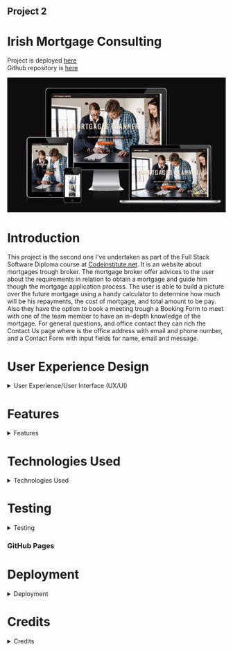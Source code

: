 ## Project 2

# Irish Mortgage Consulting

Project is deployed [here]( https://fitabigail.github.io/IrishMortgageConsulting/)   
Github repository is [here](https://github.com/fitabigail) 



![screen shot of am i responsive](./assets/readmeImages/am_responsive.png)

# Introduction
This project is the second one I've undertaken as part of the Full Stack Software Diploma course at [Codeinstitute.net](https://www.CodeInstitute.net).
It is an website about mortgages trough broker. The mortgage broker offer advices  to the user about the requirements in relation to obtain a mortgage and guide him though the mortgage application process. The user is able to build a picture over the future mortgage using a handy calculator to determine how much will be his repayments, the cost of mortgage, and total amount to be pay. Also they have the option to book a meeting trough a Booking Form to meet with one of  the team member to have an in-depth knowledge of the mortgage.
For general questions, and office contact they can rich the Contact Us page where is the office address with email and phone number, and a Contact Form with input fields for name, email and message. 


# User Experience Design

<details>
  
  <summary>User Experience/User Interface (UX/UI)</summary>

### User stories

#### First Time Visitor Goals

- As a First Time user, I want to easily understand the main purpose of the site.
- As a First Time user, I want to be able to easily navigate throughout the site to find content.
- As a First Time user, I want to view the website and content clearly on my mobile device.
- As a First Time user, I want the website the team is qualified with years of industry experience.
- As a First Time user, I want to find ways to follow the IrishMortgageConsulting on different social media platforms.

### Returning Visitor Goals

- As a Returning user, I want to reused the mortgage calculator for future house upgrades.
- As a Returning user, I want to get update team profiles.
- As a Returning user, I want to contact the organisation so I can request more information.

### Frequent Visitor Goals

- As a Frequent user, I want to check  the mortgage calculator.
- As a Frequent user, I want to check if there are any news about mortgage requirements.
- As a Frequent user, I want to sign up to the Newsletter so that I am emailed any major updates and/or changes to the mortgage requirements.

### Design

  
  
  #### Colour Scheme 


  I tried different colour palettes whilst building the website and settled on a simple combination of shades of orange, grey, white and black.
  Black, and white is used for text color and contrast well with the other two primary colours. Default Orange was used for the link color on hover, and for buttons. Diffrent shades of white, grey, and orange where used for backgrounds.
  - grey : hsla(0, 8%, 5%, 0.9), rgba(0, 0, 0, 0.5); rgba(7, 6, 6, 0.925); rgba(0, 0, 0, 0.87), rgba(0, 0, 0, 0.6);
  - white: antiquewhite, aliceblue ;
  - orange: #ce5713,  #8f2b04;


   #### Typography


  I choose 'Playfair Display' as the font for the site. The headers and forms on all pages throughout the Website are using 'Oswald' font.

   #### Wireframes
  CTRL + Click to open in a new tab.
  
  <details> 

![Balsamic Wireframes](./assets/readmeImages/balsamic-home.png)    

</details>  

</details> 
  
  # Features

<details>
  
  <summary>Features</summary>
  
  ### Responsive  Website

   The site displays properly at a wide range of screen sizes, further information on this is listed in the testing section. 



   ![screenshot of samsung S5](./assets/readmeImages/mobile-view-index.png)        ![screenshot of samsung S5](./assets/readmeImages/responsive-calculator.png)           ![screenshot of samsung S5](./assets/readmeImages/mobile-ph-contact.png);



  ### HOME Page

### Navbar

  - A feature on all three pages, the full responsive navigation bar includes link to Logo, Home page, Calculator page and Contact Us page and is indentical in each page to allow easy navigation. On page loading the navigation bar drop down smoothly to catch up user attention. On left side the navbar has the logo linked to Home page, and a on the right side is the hamburger menu. On mouse click the hamburger is swiching to an arow and a full screen page is loading with the pages links, feature achived with javascript code.

    ![HOME PAGE](./assets/readmeImages/navbar.png)


### Section one - the landing

  - This section include several diffrent css annimations on loading page. This include a big  animated banner with two titles bussines related subject, an welcome title, and dicover button  with a shine effect linked with Calculator page.

   ![HOME PAGE](./assets/readmeImages/landing-banner.png)

### About section
 
- About section include a video with a custom control, achived with javascript code. On clicking the video button will start the video, and a bar will roll. If press the pause button the video will stop playing.

![HOME PAGE](./assets/readmeImages/about.png)

### Team section

- This section  shows profile cards of the three members team. When hover the card  some information about the member will appear with a nice and cool hoover effect, the cards moves smooth with the cursor direction. This effect was achived calling JQuery cdn tools for plugin tilt.js.

![HOME PAGE](./assets/readmeImages/team.png)


### Footer 
- The footer is a simple one which offer information about office address, and include easy access to the main relevant social media sites for Irish Mortgage Consulting.

![HOME PAGE](./assets/readmeImages/footer.png)
  
  
### Scroll button
- Home and Calculator has a scrool button with a smooth move to top of the pages( used javascript for a smooth move).   
    
 ### CALCULATOR Page


### Calculator section
- Include a mortgage calculator to calculate the monthly repayments, cost of mortgage, and total to pay. Also include a pie chart which diplay amount borrowed and interest to pay. All this features are achived with javascrit code.

![CALCULATOR PAGE](./assets/readmeImages/calcul-top.png)
![CALCULATOR PAGE](./assets/readmeImages/calc-results.png)

### Booking section
- This section includes two parts. First the banner with an animated arrow created with style css, and a button on click is opening the booking form.
The second part is the Booking Form  with two parts: on the left side has the inputs fields, a check box (style css), an a submit button; on the right an image with a welcome message. On the right bottom corner has a closing button on x shape to exit the form(javascript code used for form). On submition will display an alert message.

![CALCULATOR  PAGE](./assets/readmeImages/book-meeting.png)
![CALCULATOR PAGE](./assets/readmeImages/form-booking.png)
![CALCULATOR PAGE](./assets/readmeImages/booking-message.png)


### Contact Us Page

- Contact us page has as a future fliping Contact Form with two sides. On the first side the user can read the office address, and on the other side is the contact form with input fields for name, email, phone, message and a submit buttom. The user on submition will get an alert message. The contact form is calling Smtp.com script plugin. This required an SMTP server, which I could implemented as required a domain to be owned.This is a feature plan to add integration with an email autoresponder service, such as Sendgrid.


![CONTACT US PAGE](./assets/readmeImages/contact-us.png)
![CONTACT US PAGE](./assets/readmeImages/contact-us-form.png)
![CONTACT US PAGE](./assets/readmeImages/contact-form-message.png)



### Possible Future Features

I would like to add extra features to the site such us:

 - to add in the future is integration with an email autoresponder service, such as Sendgrid;
 - two more morgage calculator, one for Mortgage Rate Change Calculator and one for Extra Mortgage Payments Calculator;
 - a blog where to post the lastes new from industry;
 - a Live Chat Service could be implemented to provide instant answers to user specific questions.
 - a register form help the user to create an account and upload required documentation;

 </details>    

# Technologies Used
<details>
  <summary>Technologies Used</summary>
  
  #### Languages Used
  
  - HTML5
  - CSS
  - Javascript

  #### Applications Used

- [Balsamiq](https://www.balsamiq.com) was used to create wireframes for this project.
- [Google Fonts](https://fonts.google.com/) fonts were downloaded from Google Fonts.
- [Fontawesome](https://www.fontawesome.com) icons were downloaded from Font Awesome.com.
- [Git](https://git-scm.com/) Git was used for version control.
- [GitHub](https://github.com/) GitHub is used to store the projects code.
- [Gitpages](https://pages.github.com/) Gitpages are used to deploy the site.
- [Chrome Developer Tools](https://developer.chrome.com/docs/devtools/) used for layout and responsive testing.
- [favICO.com](https://convertico.com/favicon/) used for creating favicon.
- [W3 Validator](https://jigsaw.w3.org/css-validator/) used to test html and css code.
- [Jshint](https://jshint.com/) used to validate Javascript code.
- [Freeconvert.com](https://www.freeconvert.com) was used to convert the background image file to the  webp format.
- [Pexels.com](https://www.pexels.com) was used for free images.
- [Caniuse.com/webp](https://caniuse.com/webp)  used to check compatibility of the webp file format.
- [befunky.com](https://www.befunky.com/)  used to resize the images files.
- [Cloudinary](https://cloudinary.com/console) used to host and served the video file through cloudinary.
-[jQuery](https://releases.jquery.com/jquery/) use to implement tilt.js for team profile card moving effect;
-[SmtpJS.com](https://releases.jquery.com/jquery/) used for contact us form;

   
</details>  
  
# Testing 
<details>
  <summary>Testing</summary>

### W3c CSS Validator
  The css file was tested using the W3c CSS validator showing no errors, and 4 warnings all of the type "is a vendor extension" as shown below..
<details>

![CSS Validator](./assets/readmeImages/css-validator.png)

 ![CSS Validator](./assets/readmeImages/css-warrnings.png)
</details>

### W3c HTML Validator
  The HTML was tested with the W3c HTML Validator with no error returned all three pages.  
<details>

 ![HTML Validator](./assets/readmeImages/html-index-validator.png)
</details>

 ### JSHint
  The Javascript file was validated using JSHint, with the following result. The `New JavaScript features (ES6)` option was ticked in the 
  Configure menu. 
<details>

![JAVASCRIPT CALCULATOR Validator](./assets/readmeImages/javasript-calculator-validation.png)

![JAVASCRIPT index Validator](./assets/readmeImages/javacript-1.png)
  </details>

   ### Lighthouse
  The web page was tested using the Lighthouse feature on the chrome browser giving the following result for desktop and mobile.    
  It should be noted that the performance score was variable, ranging from the low eighties to 100 for desktop and mobile.  
<details>

![LIGHTHOUSE HOME PAGE DESKTOP](./assets/readmeImages/deskto-index.png)
![LIGHTHOUSE HOME PAGE MOBILE ](./assets/readmeImages/mobile-index.png)
![LIGHTHOUSE CALCULATOR PAGE DESKTOP](./assets/readmeImages/desktop-calculator.png)
![LIGHTHOUSE CALCULATOR PAGE MOBILE](./assets/readmeImages/mobile-calculator.png)
![LIGHTHOUSE CONTACT US PAGE DESKTOP](./assets/readmeImages/desktop-contact-us.png)
![LIGHTHOUSE CONTACT US MOBILE](./assets/readmeImages/mobile-contact_us.png)
</details>


### Responsiveness
  Media queries based on screen width were used to ensure the page displayed correctly across a range of screen sizes.
  The Chrome, Firefox, Safari and Edge browsers were used to test responsiveness.  
  
  Breakpoints used are as follows 320px, 360px, 400px, 450px, 500px, 550px,  600px, 650px, 700px, 750px, 800px, 850px, 880px, 900px, 950px, 980px, 1200px and 1600px. 

 I also used the device specific tool within Chrome and Edge to test a number of devices representing a wide range of device types.  
  The results are given below.

  |Device                 |  Result        |
  |----------------       |----------------|
  | Galaxy S8+            | Displays ok    | 
  | iPad mini             | Displays ok    |
  | iPad Air              | Displays ok    | 
  | iPhone xe/xr/pro 12   | Displays ok    | 
  | Galaxy Fold           | Displays ok    | 
  | Galaxy Fold           | Displays ok    | 
  | Nest Hub Max          | Displays ok    | 
  
    
 ### Issues Encountered Building The Site

A brief summary of some of the difficulties I had building this site and how I attempted to fix them.  

 + I had many problems positioning the text div from Calculator page and fixed using diffrent percents for 'font-size', widh and height set on vh to get them to satisfactorily position on diffrent devices.
 + The chart pie cause me trouble on diffrent devices size, as had a predefined style. I changed the width and height of canvas html element and adapted to diffrent screen size.
 + The checked box from Booking for put me in difficulty as I tried to set the konb and was not fit on the right spot. So I decide to get already writen code and adapted to my site style, which worked well only the html validator did not allow div as a child of a label so I replaced and fixed the error with a span element.
 + On booking form submit button on click apper a message to user and shoud return to the Calculator page. I write the function myBooking() to write the alert message and retun to page. The function was not working as I used form action attribute from w3 web page for testing example. Now I know no need of action attibute, if I have a function to call.
+ I had to become familiar with many new (to me) css properties such as transform-origin, transform-style, backface-visibility and perspective. 

### Manual Testing for Bugs

Testing is required on Irish MortgageConsulting Responsive Website.

The project is developed primarily using HTML and CSS, with a small amount of JavaScript implemented for additional functionality.
The testing performed will be on back-end and front-end. Testing to be done on at least three web browsers and all screen sizes.
All navigation links should direct to the correct html pages as per their names. The Home page is the exception, this one will redirect to index.html. 

All links to external websites must open in a new browser.

Testing of form validation will also be required to ensure the correct inputs are taken and that all fields are required. 

The live Project can be found [here](https://fitabigail.github.io/IrishMortgageConsulting/).</br>

 * Testing During development of the pages was done through the project to see how the project looked and felt

| Feature                |  Expect                                     |  Action         |  Result                                  |
|------------------------|---------------------------------------------|-----------------|------------------------------------------|
| Logo                   |  Link to home page                          | Click On        | Load the home page                       |
| Banner home animation  |  Animation                                  | On Load         | Animation                                |
| Dicover button         |  Link to calculator page                    | Click On        | Load the calculator page                 |
| Hamburger Menu         |  Open on full page                          | Click On        | Load menu page                           |
| Hamburger Menu Arrow   |  Transform                                  | Click On        | Arrow                                    |
| Social Media Icons     |  Link to socialmedia                        | Click On        | New tab opened                           |
| Video                  |  Play on                                    | Click on        | Play the video                           |
| Profile cards          |  Show text and move                         | On hover        | Show text and move                       |
| Calculator             |  Calculate the mortgage payments            | On input values | Show the results                         |
| Calculator button      |  Show results                               | Click On        | Show the results                         |
| Pie CHART              |  Post interest to pay and mortgage amount   | On Load         | Post interest to pay and mortgage amount |
| Booking button         |  Open booking form                          | Click On        | Open booking form                        |
| Booking fields         |  Accept the inputs value                    | On input        | Accept the inputs value                  |
| Booking checkbox       |  To check                                   | On check        | To check                                 |
| Booking form button    |  Show message                               | Click On        | Show the message                         |
| Contact form flip      | Flipp on pointer                            | On pointer      | Flipp on pointer                         |
| Contact form fields    | Accept the inputs value                     | Click On        | Accept the inputs value                  |
| Contact form button    |  Show message                               | Click On        | Show message                             |

### Issues and Resolutions to issues found during testing

- booking form after clossing message alert was not redirected to calculator page, issue fixed;
- the contact form did not send the email with the message, the plugin used https://smtpjs.com/ required SMTP server and I couldn't used my elastic email host account https://elasticemail.com/ because the domain must be verified. Us the gitpod domain name is not owned it can not be verified; 

### Issues Remaining (Known to me)

+ There are large space over the Home and Calculator page. This issue could be fixed by resize the divs, but beacause a short time I will leave this for another time.
+ The bottom height of calculator background increasing once the  device size is decreasing;
+ I shoud increase the color contrast and font size;
+ The pie chart should reset with the new amount and interest pie  when input values to mortgage amount field. At this stage the pie chart is updating on change of the years and interest values;
</details>

### GitHub Pages

# Deployment

  <details>
    
  <summary>Deployment</summary>
  
  This project was built on the Gitpod IDE using the Code Institute template found here:<br>https://github.com/Code-Institute-Org/gitpod-full-template
      
      
### GitHub Pages

## How this Project was Deployed

1. Log into [GitHub](https://github.com/fitabigail/).
2. From the list of Repositories, select [IRISH MORTGAGE CONSULTING](https://github.com/fitabigail/IrishMortgageConsulting).
3. From the Repositories sub-headings, select "Settings".
4. Under "Options", the first category of settings, scroll down to the GitHub Pages section.
5. From the dropdown list under the "Source" heading, select "main".
6. A second drop-down menu that appears should remain as the default value, "/root".
7. Press Save. 
8. On Page refresh, scroll back down to the GitHub Pages section, and the link to the deployed site will be available in a green sub-section with a tick icon next to it.

As this project was developed on the main branch, all changes made to the repository are immediately reflected in the deployed project.

## How to Run this Project in your Browser

1. Install the [Google Chrome](https://www.google.co.uk/chrome/) or [Firefox](https://www.mozilla.org/en-GB/exp/firefox/new/) browser.
2. Install the applicable [GitPod](https://www.gitpod.io/docs/browser-extension/) Browser Extensions for your chosen browser.
4. Create a [GitHub](https://GitHub.com/join) account. 
3. Log in to [Gitpod](https://gitpod.io/login/) using your GitHub account.
4. Visit Hard Driver's [GitHub Repository](https://github.com/fitabigail/IrishMortgageConsulting).
5. Open the repository in Gitpod:
    * Click the green "Gitpod" icon at the top of the Repository, or
    * Click this [link](https://github.com/fitabigail/IrishMortgageConsulting).
6. A new workspace will open with the current state of the main branch. Any changes made to the main branch after this point will not be automatically updated in your Gitpod Workspace.

#### Forking
  
  
  1. Go to the Github page that hosts the repository you wish to fork.
  2. On the top-right of the page there is a button "Fork".
  3. Click this button.
  4. This creates a repository in your Github home page which is a copy of the original. You can submit and receive changes to the code by using pull requests 
  and/or syncing with the upstream repository.

### Cloning the Repository

1. Visit Hard Driver's [GitHub Repository](https://github.com/fitabigail/IrishMortgageConsulting).
2. Click the "Code" dropdown box above the repository's file explorer. 
3. Under the "Clone" heading, click the "HTTPS" sub-heading.
4. Click the clipboard icon, or manually copy the text presented: `https://github.com/fitabigail/IrishMortgageConsulting`
5. Open your preferred IDE (VSCode, Atom, PyCharm, etc).
6. Ensure your IDE has support for Git, or has the relevant Git extension.
7. Open the terminal, and create a directory where you would like the Repository to be stored.
8. Type `git clone` and paste the previously copied text (`https://github.com/fitabigail/IrishMortgageConsulting`) and press enter.
9. The Repository will then be cloned to your selected directory. 

### Manually Downloading the Repository

1. Visit Hard Driver's [GitHub Repository](https://github.com/fitabigail/IrishMortgageConsulting).
2. Click the "Code" dropdown box above the repository's file explorer. 
3. Click the "Download ZIP" option; this will download a copy of the selected branch's repository as a zip file.
4. Locate the ZIP file downloaded to your computer, and extract the ZIP to a designated folder which you would like the repository to be stored.

### Opening the Repository 

1. Open your preferred IDE (VSCode, Atom, PyCharm, etc).
2. Navigate to the chosen directory where the Repository was Cloned/Extracted.
3. You will now have offline access to the contents of the project.

 </details>

 # Credits
  <details>
  <summary>Credits</summary>
 
  ### Images

  ### All Photographs were sourced from [Pexels](https://www.pexels.com//). 

  - Section one Background Image: https://images.pexels.com/photos/7415057/pexels-photo-7415057.jpeg?cs=srgb&dl=pexels-mart-production-7415057.jpg&fm=jpg;
  - Team member one Image: https://images.pexels.com/photos/1311523/pexels-photo-1311523.jpeg?cs=srgb&dl=pexels-mentatdgt-1311523.jpg&fm=jpg;
  -  Team member Two Image:https://images.pexels.com/photos/8074612/pexels-photo-8074612.jpeg?cs=srgb&dl=pexels-anastasia-shuraeva-8074612.jpg&fm=jpg;
  -  Team member Three Image:https://images.pexels.com/photos/1043471/pexels-photo-1043471.jpeg?cs=srgb&dl=pexels-chloe-1043471.jpg&fm=jpg;
  - Calculator banner Image: https://images.pexels.com/photos/5926378/pexels-photo-5926378.jpeg?cs=srgb&dl=pexels-sora-shimazaki-5926378.jpg&fm=jpg;
  - About us video: https://www.pexels.com/video/professionals-having-an-online-meeting-8189002/;
  - Booking form Image: https://images.pexels.com/photos/4226122/pexels-photo-4226122.jpeg?cs=srgb&dl=pexels-anna-shvets-4226122.jpg&fm=jpg;
  - Contact Us Image: https://images.pexels.com/photos/3856047/pexels-photo-3856047.jpeg?cs=srgb&dl=pexels-matheus-bertelli-3856047.jpg&fm=jpg;

### Code/Reference 

- Code Institute without I would have had no base to begin a project & Readme.md Template .https://codeinstitute.net/ie/
- GitHub for my workspace and saving all my work as well as my deployed project . https://github.com/ ;  
- The Slack community - for someone always been there no matter the time and with advice or direction. https://slack.com';
- https://smartmortgages.ie/ - inspired me for building the site and get the content from them;
 - https://stackoverflow.com/users/6887992/aperezfals - the method of redirect to calculator page after message is closed;
 - https://www.udemy.com/course/10-mega-responsive-websites-with-html-css-and-javascript/learn/lecture/23410300#overview - Udemy course for home page, helping me to build a nice layout;
 - https://www.udemy.com/course/50-web-projects-with-html-css-and-javascript/learn/lecture/32013882#overview -Udemy course for booking form;
 - https://www.youtube.com/watch?v=kIvft1uEi4Y&t=0s - Live Blogger youtube channel help me to create to calculator;
 -  https://dev.to/bosspetta/mortgage-loan-calculator-with-javascript-2la7 - Dev Community help me to understand how declares the values;
 - https://www.youtube.com/watch?v=sGQSz22U8VM - Easy youtube chanel tutorials for contact us form;
 - https://www.w3schools.com/ - guide me for flipping contact form;

### Note 
 - I'd like to thank my mentor Ronan McClelland for his guidance throughout my project. 
 - I would like to thank everyone for all and any assistance given during the development of my website. 
 - All information within this website is for education and training purposes only .
 - All code has been as much as possible credited to the source that the code came from.
